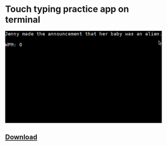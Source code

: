 # Touch typing practice app on terminal

![preview](preview.gif)

## [Download](https://github.com/Daniru2007/typing-app/raw/main/output/typing-app.rar)
